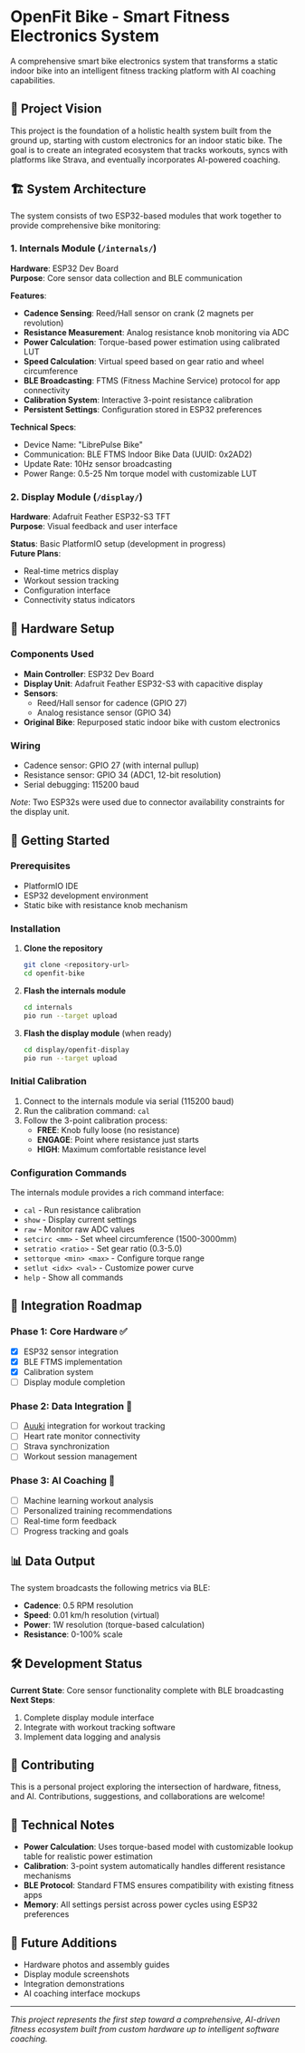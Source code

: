 # OpenFit Bike - Smart Fitness Electronics System

A comprehensive smart bike electronics system that transforms a static indoor bike into an intelligent fitness tracking platform with AI coaching capabilities.

## 🎯 Project Vision

This project is the foundation of a holistic health system built from the ground up, starting with custom electronics for an indoor static bike. The goal is to create an integrated ecosystem that tracks workouts, syncs with platforms like Strava, and eventually incorporates AI-powered coaching.

## 🏗️ System Architecture

The system consists of two ESP32-based modules that work together to provide comprehensive bike monitoring:

### 1. Internals Module (`/internals/`)
**Hardware**: ESP32 Dev Board  
**Purpose**: Core sensor data collection and BLE communication

**Features**:
- **Cadence Sensing**: Reed/Hall sensor on crank (2 magnets per revolution)
- **Resistance Measurement**: Analog resistance knob monitoring via ADC
- **Power Calculation**: Torque-based power estimation using calibrated LUT
- **Speed Calculation**: Virtual speed based on gear ratio and wheel circumference
- **BLE Broadcasting**: FTMS (Fitness Machine Service) protocol for app connectivity
- **Calibration System**: Interactive 3-point resistance calibration
- **Persistent Settings**: Configuration stored in ESP32 preferences

**Technical Specs**:
- Device Name: "LibrePulse Bike"
- Communication: BLE FTMS Indoor Bike Data (UUID: 0x2AD2)
- Update Rate: 10Hz sensor broadcasting
- Power Range: 0.5-25 Nm torque model with customizable LUT

### 2. Display Module (`/display/`)
**Hardware**: Adafruit Feather ESP32-S3 TFT  
**Purpose**: Visual feedback and user interface

**Status**: Basic PlatformIO setup (development in progress)  
**Future Plans**: 
- Real-time metrics display
- Workout session tracking
- Configuration interface
- Connectivity status indicators

## 🔧 Hardware Setup

### Components Used
- **Main Controller**: ESP32 Dev Board
- **Display Unit**: Adafruit Feather ESP32-S3 with capacitive display
- **Sensors**: 
  - Reed/Hall sensor for cadence (GPIO 27)
  - Analog resistance sensor (GPIO 34)
- **Original Bike**: Repurposed static indoor bike with custom electronics

### Wiring
- Cadence sensor: GPIO 27 (with internal pullup)
- Resistance sensor: GPIO 34 (ADC1, 12-bit resolution)
- Serial debugging: 115200 baud

*Note*: Two ESP32s were used due to connector availability constraints for the display unit.

## 🚀 Getting Started

### Prerequisites
- PlatformIO IDE
- ESP32 development environment
- Static bike with resistance knob mechanism

### Installation

1. **Clone the repository**
   ```bash
   git clone <repository-url>
   cd openfit-bike
   ```

2. **Flash the internals module**
   ```bash
   cd internals
   pio run --target upload
   ```

3. **Flash the display module** (when ready)
   ```bash
   cd display/openfit-display
   pio run --target upload
   ```

### Initial Calibration

1. Connect to the internals module via serial (115200 baud)
2. Run the calibration command: `cal`
3. Follow the 3-point calibration process:
   - **FREE**: Knob fully loose (no resistance)
   - **ENGAGE**: Point where resistance just starts
   - **HIGH**: Maximum comfortable resistance level

### Configuration Commands

The internals module provides a rich command interface:

- `cal` - Run resistance calibration
- `show` - Display current settings
- `raw` - Monitor raw ADC values
- `setcirc <mm>` - Set wheel circumference (1500-3000mm)
- `setratio <ratio>` - Set gear ratio (0.3-5.0)
- `settorque <min> <max>` - Configure torque range
- `setlut <idx> <val>` - Customize power curve
- `help` - Show all commands

## 🔗 Integration Roadmap

### Phase 1: Core Hardware ✅
- [x] ESP32 sensor integration
- [x] BLE FTMS implementation
- [x] Calibration system
- [ ] Display module completion

### Phase 2: Data Integration 🚧
- [ ] [Auuki](https://github.com/search?q=auuki) integration for workout tracking
- [ ] Heart rate monitor connectivity
- [ ] Strava synchronization
- [ ] Workout session management

### Phase 3: AI Coaching 🔮
- [ ] Machine learning workout analysis
- [ ] Personalized training recommendations
- [ ] Real-time form feedback
- [ ] Progress tracking and goals

## 📊 Data Output

The system broadcasts the following metrics via BLE:
- **Cadence**: 0.5 RPM resolution
- **Speed**: 0.01 km/h resolution (virtual)
- **Power**: 1W resolution (torque-based calculation)
- **Resistance**: 0-100% scale

## 🛠️ Development Status

**Current State**: Core sensor functionality complete with BLE broadcasting  
**Next Steps**: 
1. Complete display module interface
2. Integrate with workout tracking software
3. Implement data logging and analysis

## 🤝 Contributing

This is a personal project exploring the intersection of hardware, fitness, and AI. Contributions, suggestions, and collaborations are welcome!

## 📝 Technical Notes

- **Power Calculation**: Uses torque-based model with customizable lookup table for realistic power estimation
- **Calibration**: 3-point system automatically handles different resistance mechanisms
- **BLE Protocol**: Standard FTMS ensures compatibility with existing fitness apps
- **Memory**: All settings persist across power cycles using ESP32 preferences

## 📸 Future Additions

- Hardware photos and assembly guides
- Display module screenshots
- Integration demonstrations
- AI coaching interface mockups

---

*This project represents the first step toward a comprehensive, AI-driven fitness ecosystem built from custom hardware up to intelligent software coaching.*
